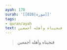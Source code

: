 ```yaml
---
ayah: 170
surah: '[[026|سورة]]'
tags:
- quran/ayah
text: فنجيناه وأهله أجمعين
---
```

> فنجيناه وأهله أجمعين
